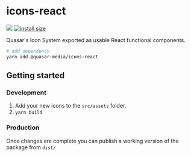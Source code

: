 # icons-react

[![](https://badgen.now.sh/npm/v/@quasar-media/icons-react)](https://npmjs.org/package/@quasar-media/icons-react)
[![install size](https://packagephobia.com/badge?p=@quasar-media/icons-react)](https://packagephobia.com/result?p=@quasar-media/icons-react)

Quasar's Icon System exported as usable React functional components.

```sh
# add dependency
yarn add @quasar-media/icons-react
```

## Getting started

### Development

1. Add your new icons to the `src/assets` folder.
2. `yarn build`

### Production

Once changes are complete you can publish a working version of the package from `dist/`
